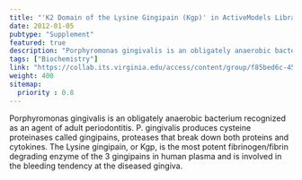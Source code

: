 ```yaml
---
title: "'K2 Domain of the Lysine Gingipain (Kgp)' in ActiveModels Library to accompany Garrett & Grisham: Biochemistry, fifth edition."
date: 2012-01-05
pubtype: "Supplement"
featured: true
description: "Porphyromonas gingivalis is an obligately anaerobic bacterium recognized as an agent of adult periodontitis. P. gingivalis produces cysteine proteinases called gingipains, proteases that break down both proteins and cytokines. The Lysine gingipain, or Kgp,  is the most potent fibrinogen/fibrin degrading enzyme of the 3 gingipains in human plasma and is involved in the bleeding tendency at the diseased gingiva."
tags: ["Biochemistry"]
link: "https://collab.its.virginia.edu/access/content/group/f85bed6c-45d2-4b18-b868-6a2353586804/2/Ch14_Ayer_U_Lysine_Gingipain_K2_Domain-_-/Ch14_Ayer_U_Lysine_Gingipain_K2_Domain_Kgp.html"
weight: 400
sitemap:
  priority : 0.8
---
```

Porphyromonas gingivalis is an obligately anaerobic bacterium recognized as an agent of adult periodontitis. P. gingivalis produces cysteine proteinases called gingipains, proteases that break down both proteins and cytokines. The Lysine gingipain, or Kgp,  is the most potent fibrinogen/fibrin degrading enzyme of the 3 gingipains in human plasma and is involved in the bleeding tendency at the diseased gingiva.
